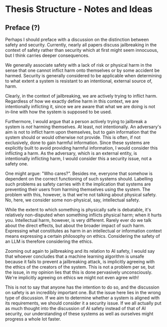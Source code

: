 # Thesis Structure - Notes and Ideas

## Preface (?)

Perhaps I should preface with a discussion on the distinction between safety and
security. Currently, nearly all papers discuss jailbreaking in the context of
safety rather than security which at first might seem innocuous, but I think
carries deeper consequences.

We generally associate safety with a lack of risk or physical harm in the sense
that one cannot inflict harm onto themselves or by some accident be harmed.
Security is generally considered to be applicable when determining to what
extent a system is resistant to an intentional, external source of, harm.

Clearly, in the context of jailbreaking, we are actively trying to inflict harm.
Regardless of how we exactly define harm in this context, we are intentionally
inflicting it, since we are aware that what we are doing is not in-line with how
the system is supposed to be used.

Furthermore, I would argue that a person actively trying to jailbreak a system
is _not_ harming themselves. At least, not intentionally. An adversary's aim is
not to inflict harm upon themselves, but to gain information that the system
should or would otherwise not provide. This is often, if not exclusively, done
to gain harmful information. Since these systems are explicitly built to avoid
providing harmful information, I would consider this inflicting a harm. As the
adversary, which is an external entity, is intentionally inflicting harm, I
would consider this a security issue, not a safety one.

One might argue: "Who cares?". Besides me, everyone that somehow is dependent on
the correct functioning of such systems should. Labelling such problems as
safety carries with it the implication that systems are preventing their users
from harming themselves using the system. The problem with this, however, is
that we're not talking about physical safety. No, here, we consider some
non-physical, say, intellectual safety.

While the extent to which something is physically safe is debatable, it's
relatively non-disputed when something inflicts physical harm; when it hurts
you. Intellectual harm, however, is very different. Rarely ever do we talk about
the direct effects, but about the broader impact of such harm.  Expressing what
constitutes as harm in an intellectual or information context means expressing a
certain philosophy on ethics. Considering the safety of an LLM is therefore
considering the ethics.

Zooming out again to jailbreaking and its relation to AI safety, I would say
that whoever concludes that a machine learning algorithm is unsafe because it
fails to prevent a jailbreaking attack, is implicitly agreeing with the ethics
of the creators of the system. This is not a problem per se, but the issue, in
my opinion lies that this is done pervasively unconsciously. We're implicitly
agreeing on ethics we might not even agree with!

<!--  Rant about agreeing with companies, or a general lack of critical thinking?  -->

This is not to say that anyone has the intention to do so, and the discussion
on safety is an incredibly important one. But the issue here lies in the wrong
type of discussion. If we aim to determine whether a system is aligned with
its requirements, we should consider it a security issue. If we all actually
put as much thought into the discussion of AI safety instead of that of AI
security, our understanding of these systems as well as ourselves might
progress a whole lot faster.
